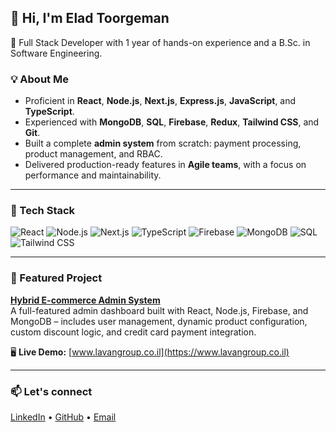 ## 👋 Hi, I'm Elad Toorgeman

🚀 Full Stack Developer with 1 year of hands-on experience and a B.Sc. in Software Engineering.

### 💡 About Me
- Proficient in **React**, **Node.js**, **Next.js**, **Express.js**, **JavaScript**, and **TypeScript**.
- Experienced with **MongoDB**, **SQL**, **Firebase**, **Redux**, **Tailwind CSS**, and **Git**.
- Built a complete **admin system** from scratch: payment processing, product management, and RBAC.
- Delivered production-ready features in **Agile teams**, with a focus on performance and maintainability.

---

### 🔧 Tech Stack
![React](https://img.shields.io/badge/-React-61DAFB?logo=react&logoColor=white&style=flat)
![Node.js](https://img.shields.io/badge/-Node.js-339933?logo=node.js&logoColor=white&style=flat)
![Next.js](https://img.shields.io/badge/-Next.js-000000?logo=next.js&logoColor=white&style=flat)
![TypeScript](https://img.shields.io/badge/-TypeScript-3178C6?logo=typescript&logoColor=white&style=flat)
![Firebase](https://img.shields.io/badge/-Firebase-FFCA28?logo=firebase&logoColor=white&style=flat)
![MongoDB](https://img.shields.io/badge/-MongoDB-47A248?logo=mongodb&logoColor=white&style=flat)
![SQL](https://img.shields.io/badge/-SQL-4479A1?logo=postgresql&logoColor=white&style=flat)
![Tailwind CSS](https://img.shields.io/badge/-Tailwind-38B2AC?logo=tailwind-css&logoColor=white&style=flat)

---

### 📌 Featured Project

**[Hybrid E-commerce Admin System](https://github.com/eladtoor/hybrid-app)**  
A full-featured admin dashboard built with React, Node.js, Firebase, and MongoDB – includes user management, dynamic product configuration, custom discount logic, and credit card payment integration.

🖥️ **Live Demo:** [www.lavangroup.co.il](https://www.lavangroup.co.il)


---

### 📫 Let's connect  
[LinkedIn](https://www.linkedin.com/in/elad-toorgeman-3a27b8233) • [GitHub](https://github.com/eladtoor) • [Email](mailto:eladtoorgeman@gmail.com)
